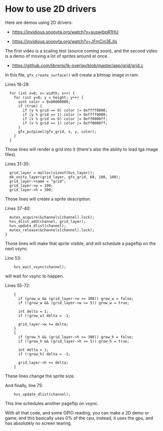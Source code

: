 How to use 2D drivers
=====================

Here are demos using 2D drivers:

- https://invidious.snopyta.org/watch?v=suswjbpR1HU

- https://invidious.snopyta.org/watch?v=JFmCin3EJIs

The first video is a scaling test (source coming soon), 
and the second video is a demo of moving a lot of sprites 
around at once.

- https://github.com/librerpi/lk-overlay/blob/master/app/grid/grid.c

In this file, `gfx_create_surface()` will create a bitmap image in ram.

Lines 18-29:

	  for (int x=0; x< width; x++) {
	    for (int y=0; y < height; y++) {
		  uint color = 0x00000000;
		  if (true) {
		    if (y % grid == 0) color |= 0xffff0000;
		    if (y % grid == 1) color |= 0xffff0000;
		    if (x % grid == 0) color |= 0xff0000ff;
		    if (x % grid == 1) color |= 0xff0000ff;
		  }
		  gfx_putpixel(gfx_grid, x, y, color);
	    }
	  }

Those lines will render a grid into it (there's also the 
ability to load tga image files).

Lines 31-35:

	  grid_layer = malloc(sizeof(hvs_layer));
	  mk_unity_layer(grid_layer, gfx_grid, 60, 100, 100);
	  grid_layer->name = "grid";
	  grid_layer->w = 100;
	  grid_layer->h = 300;

Those lines will create a sprite description.

Lines 37-40:

	  mutex_acquire(&channels[channel].lock);
	  hvs_dlist_add(channel, grid_layer);
	  hvs_update_dlist(channel);
	  mutex_release(&channels[channel].lock);
	}

Those lines will make that sprite visible, and 
will schedule a pageflip on the next vsync.

Line 53:

	    hvs_wait_vsync(channel);

will wait for vsync to happen.

Lines 55-72:

		{
		  if (grow_w && (grid_layer->w >= 300)) grow_w = false;
		  if (!grow_w && (grid_layer->w <= 5)) grow_w = true;

		  int delta = 1;
		  if (!grow_w) delta = -1;

		  grid_layer->w += delta;
		}
		{
		  if (grow_h && (grid_layer->h >= 300)) grow_h = false;
		  if (!grow_h && (grid_layer->h <= 5)) grow_h = true;

		  int delta = 1;
		  if (!grow_h) delta = -1;

		  grid_layer->h += delta;
		}

These lines change the sprite size.

And finally, line 75:

	    hvs_update_dlist(channel);

This line schedules another pageflip on vsync.

With all that code, and some GPIO reading, you 
can make a 2D demo or game, and this basically 
uses 0% of the cpu, instead, it uses the gpu, 
and has absolutely no screen tearing.


